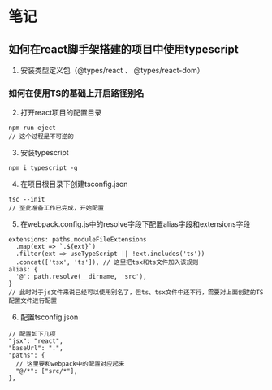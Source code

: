# 笔记
## 如何在react脚手架搭建的项目中使用typescript
1. 安装类型定义包（@types/react 、 @types/react-dom）
### 如何在使用TS的基础上开启路径别名
2. 打开react项目的配置目录
  ```
  npm run eject
  // 这个过程是不可逆的
  ```
3. 安装typescript
  ```
  npm i typescript -g
  ```
4. 在项目根目录下创建tsconfig.json
  ```
  tsc --init
  // 至此准备工作已完成，开始配置
  ```
5. 在webpack.config.js中的resolve字段下配置alias字段和extensions字段
  ```
  extensions: paths.moduleFileExtensions
    .map(ext => `.${ext}`)
    .filter(ext => useTypeScript || !ext.includes('ts'))
    .concat(['tsx', 'ts']), // 这里把tsx和ts文件加入该规则
  alias: {
    '@': path.resolve(__dirname, 'src'),
  }
  // 此时对于js文件来说已经可以使用别名了，但ts、tsx文件中还不行，需要对上面创建的TS配置文件进行配置
  ```
6. 配置tsconfig.json
  ```
  // 配置如下几项
  "jsx": "react",
  "baseUrl": ".",
  "paths": {
    // 这里要和webpack中的配置对应起来
    "@/*": ["src/*"],
  }, 
  ```
